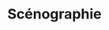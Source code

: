 ---
title: Scénographie
image: /philippefraisse/categories/sceno1.jpg

# Badge style
style:
    background: "#2a9d8f"
    color: "#fff"
---